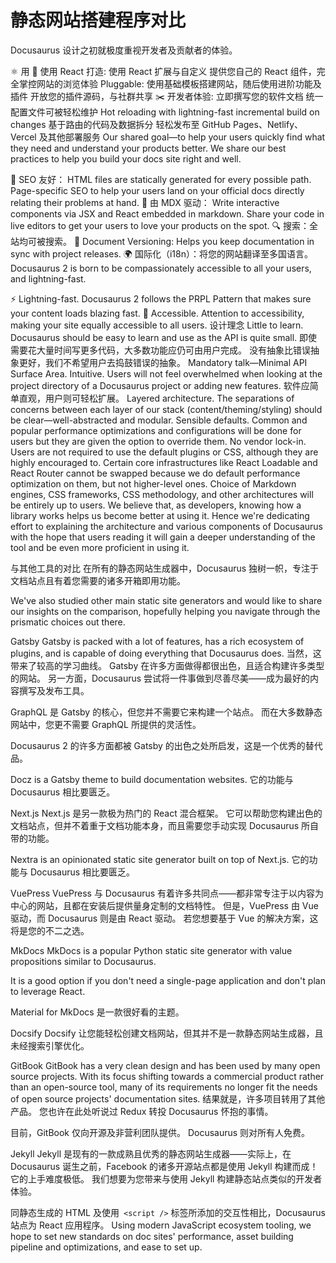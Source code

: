 # 静态网站搭建程序对比

Docusaurus 设计之初就极度重视开发者及贡献者的体验。

⚛️ 用 💚 使用 React 打造:
使用 React 扩展与自定义
提供您自己的 React 组件，完全掌控网站的浏览体验
Pluggable:
使用基础模板搭建网站，随后使用进阶功能及插件
开放您的插件源码，与社群共享
✂️ 开发者体验:
立即撰写您的软件文档
统一配置文件可被轻松维护
Hot reloading with lightning-fast incremental build on changes
基于路由的代码及数据拆分
轻松发布至 GitHub Pages、Netlify、Vercel 及其他部署服务
Our shared goal—to help your users quickly find what they need and understand your products better. We share our best practices to help you build your docs site right and well.

🎯 SEO 友好：
HTML files are statically generated for every possible path.
Page-specific SEO to help your users land on your official docs directly relating their problems at hand.
📝 由 MDX 驱动：
Write interactive components via JSX and React embedded in markdown.
Share your code in live editors to get your users to love your products on the spot.
🔍 搜索：全站均可被搜索。
💾 Document Versioning: Helps you keep documentation in sync with project releases.
🌍 国际化（i18n）：将您的网站翻译至多国语言。
Docusaurus 2 is born to be compassionately accessible to all your users, and lightning-fast.

⚡️ Lightning-fast. Docusaurus 2 follows the PRPL Pattern that makes sure your content loads blazing fast.
🦖 Accessible. Attention to accessibility, making your site equally accessible to all users.
设计理念
Little to learn. Docusaurus should be easy to learn and use as the API is quite small. 即使需要花大量时间写更多代码，大多数功能应仍可由用户完成。 没有抽象比错误抽象更好，我们不希望用户去捣鼓错误的抽象。 Mandatory talk—Minimal API Surface Area.
Intuitive. Users will not feel overwhelmed when looking at the project directory of a Docusaurus project or adding new features. 软件应简单直观，用户则可轻松扩展。
Layered architecture. The separations of concerns between each layer of our stack (content/theming/styling) should be clear—well-abstracted and modular.
Sensible defaults. Common and popular performance optimizations and configurations will be done for users but they are given the option to override them.
No vendor lock-in. Users are not required to use the default plugins or CSS, although they are highly encouraged to. Certain core infrastructures like React Loadable and React Router cannot be swapped because we do default performance optimization on them, but not higher-level ones. Choice of Markdown engines, CSS frameworks, CSS methodology, and other architectures will be entirely up to users.
We believe that, as developers, knowing how a library works helps us become better at using it. Hence we're dedicating effort to explaining the architecture and various components of Docusaurus with the hope that users reading it will gain a deeper understanding of the tool and be even more proficient in using it.

与其他工具的对比
在所有的静态网站生成器中，Docusaurus 独树一帜，专注于文档站点且有着您需要的诸多开箱即用功能。

We've also studied other main static site generators and would like to share our insights on the comparison, hopefully helping you navigate through the prismatic choices out there.

Gatsby
Gatsby is packed with a lot of features, has a rich ecosystem of plugins, and is capable of doing everything that Docusaurus does. 当然，这带来了较高的学习曲线。 Gatsby 在许多方面做得都很出色，且适合构建许多类型的网站。 另一方面，Docusaurus 尝试将一件事做到尽善尽美——成为最好的内容撰写及发布工具。

GraphQL 是 Gatsby 的核心，但您并不需要它来构建一个站点。 而在大多数静态网站中，您更不需要 GraphQL 所提供的灵活性。

Docusaurus 2 的许多方面都被 Gatsby 的出色之处所启发，这是一个优秀的替代品。

Docz is a Gatsby theme to build documentation websites. 它的功能与 Docusaurus 相比要匮乏。

Next.js
Next.js 是另一款极为热门的 React 混合框架。 它可以帮助您构建出色的文档站点，但并不着重于文档功能本身，而且需要您手动实现 Docusaurus 所自带的功能。

Nextra is an opinionated static site generator built on top of Next.js. 它的功能与 Docusaurus 相比要匮乏。

VuePress
VuePress 与 Docusaurus 有着许多共同点——都非常专注于以内容为中心的网站，且都在安装后提供量身定制的文档特性。 但是，VuePress 由 Vue 驱动，而 Docusaurus 则是由 React 驱动。 若您想要基于 Vue 的解决方案，这将是您的不二之选。

MkDocs
MkDocs is a popular Python static site generator with value propositions similar to Docusaurus.

It is a good option if you don't need a single-page application and don't plan to leverage React.

Material for MkDocs 是一款很好看的主题。

Docsify
Docsify 让您能轻松创建文档网站，但其并不是一款静态网站生成器，且未经搜索引擎优化。

GitBook
GitBook has a very clean design and has been used by many open source projects. With its focus shifting towards a commercial product rather than an open-source tool, many of its requirements no longer fit the needs of open source projects' documentation sites. 结果就是，许多项目转用了其他产品。 您也许在此处听说过 Redux 转投 Docusaurus 怀抱的事情。

目前，GitBook 仅向开源及非营利团队提供。 Docusaurus 则对所有人免费。

Jekyll
Jekyll 是现有的一款成熟且优秀的静态网站生成器——实际上，在 Docusaurus 诞生之前，Facebook 的诸多开源站点都是使用 Jekyll 构建而成！ 它的上手难度极低。 我们想要为您带来与使用 Jekyll 构建静态站点类似的开发者体验。

同静态生成的 HTML 及使用` <script />` 标签所添加的交互性相比，Docusaurus 站点为 React 应用程序。 Using modern JavaScript ecosystem tooling, we hope to set new standards on doc sites' performance, asset building pipeline and optimizations, and ease to set up.